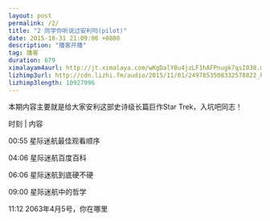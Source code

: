 ```yaml
---
layout: post
permalink: /2/
title: "2 同学你听说过安利吗(pilot)"
date: 2015-10-31 21:09:00 +0800
description: "播客开播"
tag: 播客
duration: 679
ximalayam4aurl: http://jt.ximalaya.com/wKgDalY0u4jzLF1hAFPnugk7qsI038.m4a?channel=rss&album_id=3135361&track_id=9629475&uid=6418191&jt=http://audio.xmcdn.com/group16/M07/91/4A/wKgDalY0u4jzLF1hAFPnugk7qsI038.m4a
lizhimp3url: http://cdn.lizhi.fm/audio/2015/11/01/2497853508332578822_hd.mp3
lizhimp3length: 10927996
---   
```


本期内容主要就是给大家安利这部史诗级长篇巨作Star Trek，入坑吧同志！

 时刻 \| 内容
 
00:55 星际迷航最佳观看顺序

04:06 星际迷航百度百科

06:06 星际迷航到底硬不硬

09:00 星际迷航中的哲学

11:12 2063年4月5号，你在哪里